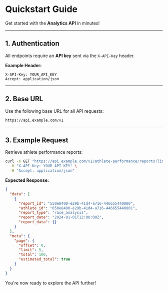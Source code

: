# Quickstart Guide

Get started with the **Analytics API** in minutes!

---

## 1. Authentication
All endpoints require an **API key** sent via the `X-API-Key` header.

**Example Header:**
```http
X-API-Key: YOUR_API_KEY
Accept: application/json
```

---

## 2. Base URL
Use the following base URL for all API requests:
```
https://api.example.com/v1
```

---

## 3. Example Request
Retrieve athlete performance reports:

```bash
curl -X GET "https://api.example.com/v1/athlete-performance/reports?limit=5" \
  -H "X-API-Key: YOUR_API_KEY" \
  -H "Accept: application/json"
```

**Expected Response:**
```json
{
  "data": [
    {
      "report_id": "550e8400-e29b-41d4-a716-446655440000",
      "athlete_id": "650e8400-e29b-41d4-a716-446655440001",
      "report_type": "race_analysis",
      "report_date": "2024-01-01T12:00:00Z",
      "report_data": {}
    }
  ],
  "meta": {
    "page": {
      "offset": 0,
      "limit": 5,
      "total": 100,
      "estimated_total": true
    }
  }
}
```

You're now ready to explore the API further!
